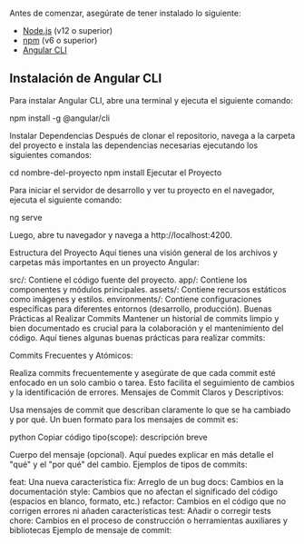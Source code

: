 Antes de comenzar, asegúrate de tener instalado lo siguiente:

- [Node.js](https://nodejs.org/) (v12 o superior)
- [npm](https://www.npmjs.com/) (v6 o superior)
- [Angular CLI](https://angular.io/cli)

## Instalación de Angular CLI

Para instalar Angular CLI, abre una terminal y ejecuta el siguiente comando:

npm install -g @angular/cli


Instalar Dependencias
Después de clonar el repositorio, navega a la carpeta del proyecto e instala las dependencias necesarias ejecutando los siguientes comandos:

cd nombre-del-proyecto
npm install
Ejecutar el Proyecto


Para iniciar el servidor de desarrollo y ver tu proyecto en el navegador, ejecuta el siguiente comando:

ng serve

Luego, abre tu navegador y navega a http://localhost:4200.

Estructura del Proyecto
Aquí tienes una visión general de los archivos y carpetas más importantes en un proyecto Angular:

src/: Contiene el código fuente del proyecto.
app/: Contiene los componentes y módulos principales.
assets/: Contiene recursos estáticos como imágenes y estilos.
environments/: Contiene configuraciones específicas para diferentes entornos (desarrollo, producción).
Buenas Prácticas al Realizar Commits
Mantener un historial de commits limpio y bien documentado es crucial para la colaboración y el mantenimiento del código. Aquí tienes algunas buenas prácticas para realizar commits:

Commits Frecuentes y Atómicos:

Realiza commits frecuentemente y asegúrate de que cada commit esté enfocado en un solo cambio o tarea. Esto facilita el seguimiento de cambios y la identificación de errores.
Mensajes de Commit Claros y Descriptivos:

Usa mensajes de commit que describan claramente lo que se ha cambiado y por qué. Un buen formato para los mensajes de commit es:

python
Copiar código
tipo(scope): descripción breve

Cuerpo del mensaje (opcional). Aquí puedes explicar en más detalle el "qué" y el "por qué" del cambio.
Ejemplos de tipos de commits:

feat: Una nueva característica
fix: Arreglo de un bug
docs: Cambios en la documentación
style: Cambios que no afectan el significado del código (espacios en blanco, formato, etc.)
refactor: Cambios en el código que no corrigen errores ni añaden características
test: Añadir o corregir tests
chore: Cambios en el proceso de construcción o herramientas auxiliares y bibliotecas
Ejemplo de mensaje de commit:
